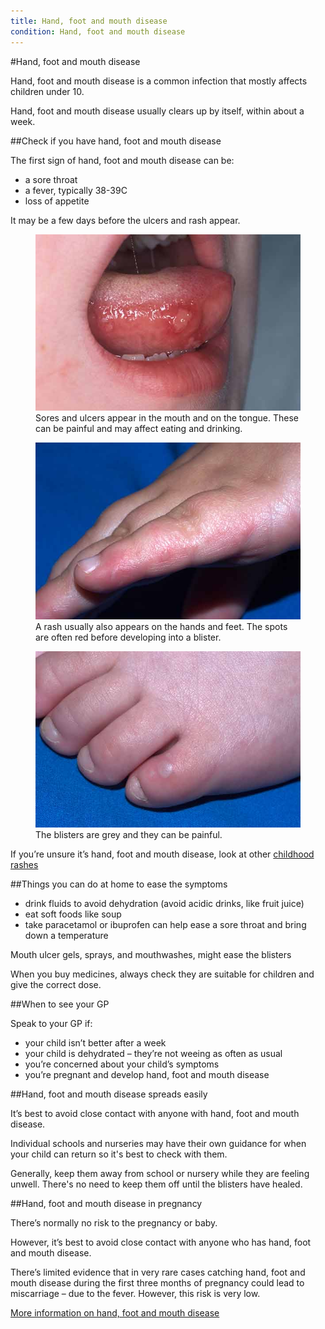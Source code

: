 ```yaml
---
title: Hand, foot and mouth disease
condition: Hand, foot and mouth disease
---
```


#Hand, foot and mouth disease

Hand, foot and mouth disease is a common infection that mostly affects children under 10.

<div class="notice" role="note" aria-label="Information">
  <p>
  Hand, foot and mouth disease usually clears up by itself, within about a week.
  </p>
</div>

##Check if you have hand, foot and mouth disease

The first sign of hand, foot and mouth disease can be:

-  a sore throat
-  a fever, typically 38-39C
-  loss of appetite

It may be a few days before the ulcers and rash appear.

<div class="condition-images">
  <figure role="group" aria-labelledby="condition-image-caption-1">
    <img src="/public/images/conditions/hand-foot-and-mouth-disease/mouth-ulcers.jpg" alt="mouth ulcers" />
    <figcaption id="condition-image-caption-1">Sores and ulcers appear in the mouth and on the tongue. These can be painful and may affect eating and drinking.</figcaption>
  </figure><!--
  --><figure role="group" aria-labelledby="condition-image-caption-2">
    <img src="/public/images/conditions/hand-foot-and-mouth-disease/rash.jpg" alt="rash on hands and feet" />
    <figcaption id="condition-image-caption-2">A rash usually also appears on the hands and feet. The spots are often red before developing into a blister.</figcaption>
  </figure><!--
  --><figure role="group" aria-labelledby="condition-image-caption-3">
    <img src="/public/images/conditions/hand-foot-and-mouth-disease/blisters.jpg" alt="blisters" />
    <figcaption id="condition-image-caption-3">The blisters are grey and they can be painful.</figcaption>
  </figure>
</div>

If you’re unsure it’s hand, foot and mouth disease, look at other [childhood rashes](http://www.nhs.uk/conditions/skin-rash-children/Pages/Introduction.aspx)

##Things you can do at home to ease the symptoms

- drink fluids to avoid dehydration (avoid acidic drinks, like fruit juice)
- eat soft foods like soup
- take paracetamol  or ibuprofen can help ease a sore throat and bring down a temperature

Mouth ulcer gels, sprays, and mouthwashes, might ease the blisters

When you buy medicines, always check they are suitable for children and give the correct dose.  

##When to see your GP

Speak to your GP if:

- your child isn’t better after a week
- your child is dehydrated – they’re not weeing as often as usual
- you’re concerned about your child’s symptoms
- you’re pregnant and develop hand, foot and mouth disease

##Hand, foot and mouth disease spreads easily

It’s best to avoid close contact with anyone with hand, foot and mouth disease.

Individual schools and nurseries may have their own guidance for when your child can return so it's best to check with them.

Generally, keep them away from school or nursery while they are feeling unwell.  There's no need to keep them off until the blisters have healed.  

##Hand, foot and mouth disease in pregnancy

There’s normally no risk to the pregnancy or baby.

However, it’s best to avoid close contact with anyone who has hand, foot and mouth disease.

There’s limited evidence that in very rare cases catching hand, foot and mouth disease during the first three months of pregnancy could lead to miscarriage – due to the fever. However, this risk is very low.

[More information on hand, foot and mouth disease]( http://www.nhs.uk/Conditions/Hand-foot-and-mouth-disease/Pages/new_Symptoms.aspx)
